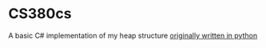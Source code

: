 ﻿# CS380cs
A basic C# implementation of my heap structure [originally written in python](https://github.com/Ginotuch/cs380-heap-structures)